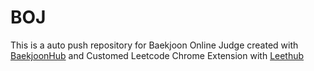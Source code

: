 # BOJ
This is a auto push repository for Baekjoon Online Judge created with [BaekjoonHub](https://github.com/BaekjoonHub/BaekjoonHub) 
and Customed Leetcode Chrome Extension with [Leethub](https://github.com/QasimWani/LeetHub)
